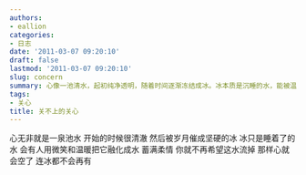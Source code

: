```yaml
---
authors:
- eallion
categories:
- 日志
date: '2011-03-07 09:20:10'
draft: false
lastmod: '2011-03-07 09:20:10'
slug: concern
summary: 心像一池清水，起初纯净透明，随着时间逐渐冻结成冰。冰本质是沉睡的水，能被温暖笑容融化，重新变得柔软。当心中蓄满柔情，便不愿再失去这份流动，否则连冰的形态也将消失，只剩空虚。
tags:
- 关心
title: 关不上的关心
---
```


心无非就是一泉池水
开始的时候很清澈
然后被岁月催成坚硬的冰
冰只是睡着了的水
会有人用微笑和温暖把它融化成水
蓄满柔情
你就不再希望这水流掉
那样心就会空了
连冰都不会再有